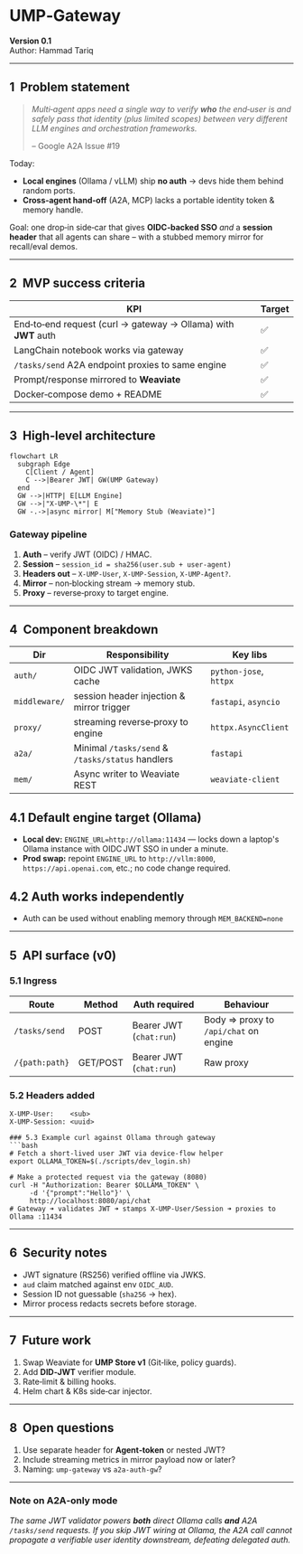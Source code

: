 # UMP‑Gateway 

**Version 0.1**  
Author: Hammad Tariq

---

## 1  Problem statement

> *Multi‑agent apps need a single way to verify **who** the end‑user is and safely pass that identity (plus limited scopes) between very different LLM engines and orchestration frameworks.*
>
>  – Google A2A Issue #19

Today:
- **Local engines** (Ollama / vLLM) ship **no auth** → devs hide them behind random ports.
- **Cross‑agent hand‑off** (A2A, MCP) lacks a portable identity token & memory handle.

Goal: one drop‑in side‑car that gives **OIDC‑backed SSO** *and* a **session header** that all agents can share – with a stubbed memory mirror for recall/eval demos.

---

## 2  MVP success criteria

| KPI | Target |
|-----|--------|
| End‑to‑end request \(curl → gateway → Ollama\) with **JWT** auth | ✅ |
| LangChain notebook works via gateway | ✅ |
| `/tasks/send` A2A endpoint proxies to same engine | ✅ |
| Prompt/response mirrored to **Weaviate** | ✅ |
| Docker‑compose demo + README | ✅ |

---

## 3  High‑level architecture

```mermaid
flowchart LR
  subgraph Edge
    C[Client / Agent]
    C -->|Bearer JWT| GW(UMP Gateway)
  end
  GW -->|HTTP| E[LLM Engine]
  GW -->|"X-UMP-\*"| E
  GW -.->|async mirror| M["Memory Stub (Weaviate)"]
```

### Gateway pipeline
1. **Auth** – verify JWT (OIDC) / HMAC.
2. **Session** – `session_id = sha256(user.sub + user‑agent)`
3. **Headers out** – `X-UMP-User`, `X-UMP-Session`, `X-UMP-Agent?`.
4. **Mirror** – non‑blocking stream → memory stub.
5. **Proxy** – reverse‑proxy to target engine.

---

## 4  Component breakdown

| Dir | Responsibility | Key libs |
|-----|----------------|----------|
| `auth/` | OIDC JWT validation, JWKS cache | `python‑jose`, `httpx` |
| `middleware/` | session header injection & mirror trigger | `fastapi`, `asyncio` |
| `proxy/` | streaming reverse‑proxy to engine | `httpx.AsyncClient` |
| `a2a/` | Minimal `/tasks/send` & `/tasks/status` handlers | `fastapi` |
| `mem/` | Async writer to Weaviate REST | `weaviate‑client` |

## 4.1 Default engine target (Ollama)
* **Local dev:** `ENGINE_URL=http://ollama:11434` — locks down a laptop's Ollama instance with OIDC JWT SSO in under a minute.
* **Prod swap:** repoint `ENGINE_URL` to `http://vllm:8000`, `https://api.openai.com`, etc.; no code change required.

## 4.2 Auth works independently
* Auth can be used without enabling memory through `MEM_BACKEND=none`

---

## 5  API surface (v0)

### 5.1 Ingress

| Route | Method | Auth required | Behaviour |
|-------|--------|---------------|-----------|
| `/tasks/send` | POST | Bearer JWT (`chat:run`) | Body ⇒ proxy to `/api/chat` on engine |
| `/{path:path}` | GET/POST | Bearer JWT (`chat:run`) | Raw proxy |

### 5.2 Headers added

```
X-UMP-User:    <sub>
X-UMP-Session: <uuid>

### 5.3 Example curl against Ollama through gateway
```bash
# Fetch a short‑lived user JWT via device‑flow helper
export OLLAMA_TOKEN=$(./scripts/dev_login.sh)

# Make a protected request via the gateway (8080)
curl -H "Authorization: Bearer $OLLAMA_TOKEN" \
     -d '{"prompt":"Hello"}' \
     http://localhost:8080/api/chat
# Gateway ➜ validates JWT ➜ stamps X‑UMP‑User/Session ➜ proxies to Ollama :11434
```

---

## 6  Security notes

* JWT signature (RS256) verified offline via JWKS.
* `aud` claim matched against env `OIDC_AUD`.
* Session ID not guessable (`sha256` → hex).
* Mirror process redacts secrets before storage.

---

## 7  Future work

1. Swap Weaviate for **UMP Store v1** (Git‑like, policy guards).
2. Add **DID‑JWT** verifier module.
3. Rate‑limit & billing hooks.
4. Helm chart & K8s side‑car injector.

---

## 8  Open questions

1. Use separate header for **Agent‑token** or nested JWT?
2. Include streaming metrics in mirror payload now or later?
3. Naming: `ump-gateway` vs `a2a-auth-gw`?


---

### Note on A2A‑only mode
*The same JWT validator powers **both** direct Ollama calls **and** A2A `/tasks/send` requests.  If you skip JWT wiring at Ollama, the A2A call cannot propagate a verifiable user identity downstream, defeating delegated auth.*

